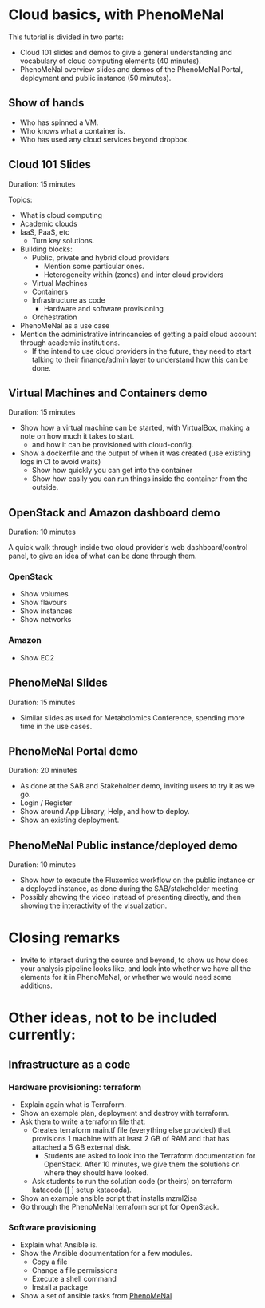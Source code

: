 # Cloud basics, with PhenoMeNal

This tutorial is divided in two parts: 
- Cloud 101 slides and demos to give a general understanding and vocabulary of cloud computing elements (40 minutes).
- PhenoMeNal overview slides and demos of the PhenoMeNal Portal, deployment and public instance (50 minutes).

## Show of hands

- Who has spinned a VM.
- Who knows what a container is.
- Who has used any cloud services beyond dropbox.

## Cloud 101 Slides

Duration: 15 minutes

Topics:
- What is cloud computing
- Academic clouds
- IaaS, PaaS, etc
  - Turn key solutions.
- Building blocks:
  - Public, private and hybrid cloud providers
    - Mention some particular ones.
    - Heterogeneity within (zones) and inter cloud providers
  - Virtual Machines
  - Containers
  - Infrastructure as code
    - Hardware and software provisioning
  - Orchestration
- PhenoMeNal as a use case
- Mention the administrative intrincancies of getting a paid cloud account through academic institutions.
  - If the intend to use cloud providers in the future, they need to start talking to their finance/admin layer to understand how this can be done.

## Virtual Machines and Containers demo

Duration: 15 minutes

- Show how a virtual machine can be started, with VirtualBox, making a note on how much it takes to start.
  - and how it can be provisioned with cloud-config. 
- Show a dockerfile and the output of when it was created (use existing logs in CI to avoid waits)
  - Show how quickly you can get into the container
  - Show how easily you can run things inside the container from the outside.

## OpenStack and Amazon dashboard demo

Duration: 10 minutes

A quick walk through inside two cloud provider's web dashboard/control panel, to give an idea of what can be done through them.

### OpenStack

- Show volumes
- Show flavours
- Show instances
- Show networks

### Amazon

- Show EC2

## PhenoMeNal Slides

Duration: 15 minutes

- Similar slides as used for Metabolomics Conference, spending more time in the use cases.

## PhenoMeNal Portal demo

Duration: 20 minutes

- As done at the SAB and Stakeholder demo, inviting users to try it as we go.
- Login / Register
- Show around App Library, Help, and how to deploy.
- Show an existing deployment.

## PhenoMeNal Public instance/deployed demo

Duration: 10 minutes

- Show how to execute the Fluxomics workflow on the public instance or a deployed instance, as done during the SAB/stakeholder meeting.
- Possibly showing the video instead of presenting directly, and then showing the interactivity of the visualization.

# Closing remarks

- Invite to interact during the course and beyond, to show us how does your analysis pipeline looks like, and look into whether we have all the elements for it in PhenoMeNal, or whether we would need some additions.




# Other ideas, not to be included currently:

## Infrastructure as a code

### Hardware provisioning: terraform

- Explain again what is Terraform.
- Show an example plan, deployment and destroy with terraform.
- Ask them to write a terraform file that:
  - Creates terraform main.tf file (everything else provided) that provisions 1 machine with at least 2 GB of RAM and that has attached a 5 GB external disk.
    - Students are asked to look into the Terraform documentation for OpenStack. After 10 minutes, we give them the solutions on where they should have looked.
  - Ask students to run the solution code (or theirs) on terraform katacoda ([ ] setup katacoda).
- Show an example ansible script that installs mzml2isa
- Go through the PhenoMeNal terraform script for OpenStack.

### Software provisioning

- Explain what Ansible is.
- Show the Ansible documentation for a few modules.
  - Copy a file
  - Change a file permissions
  - Execute a shell command
  - Install a package
- Show a set of ansible tasks from [PhenoMeNal](https://github.com/phnmnl/container-galaxy-k8s-runtime/blob/develop/ansible/set-galaxy-config-values.yaml)




  
